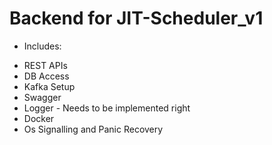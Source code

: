 # Backend for JIT-Scheduler_v1
- Includes:
* REST APIs
* DB Access
* Kafka Setup
* Swagger
* Logger - Needs to be implemented right
* Docker
* Os Signalling and Panic Recovery